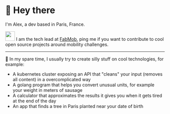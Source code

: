 # 👋 Hey there

I'm Alex, a dev based in Paris, France.

<img src="https://avatars.githubusercontent.com/u/12850311?s=200&v=4" width="30" height="30"> I am the tech lead at [FabMob](https://github.com/fabmob), ping me if you want to contribute to cool open source projects around mobility challenges.

---

🌙 In my spare time, I usually try to create silly stuff on cool technologies, for example:

- A kubernetes cluster exposing an API that "cleans" your input (removes all content) in a overcomplicated way
- A golang program that helps you convert unusual units, for example your weight in meters of sausage
- A calculator that approximates the results it gives you when it gets tired at the end of the day
- An app that finds a tree in Paris planted near your date of birth

